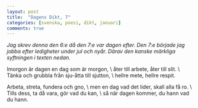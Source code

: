 ```yaml
---
layout: post
title:  "Dagens Dikt, 7"
categories: [svenska, poesi, dikt, januari]
comments: true
---
```


*Jag skrev denna den 6:e då den 7:e var dagen efter. Den 7:e började jag jobba efter ledigheter under jul och nyår. Därav den kanske märkliga syftningen i texten nedan.*


Imorgon är dagen en dag som är morgon, \\
åter till arbete, åter till slit. \\
Tänka och grubbla från sju-åtta till sjutton, \\
hellre mete, hellre respit.

Arbeta, streta, fundera och gno, \\
men en dag vad det lider, skall alla få ro. \\
Tills dess, ta då vara, gör vad du kan, \\
så när dagen kommer, du hann vad du hann.
